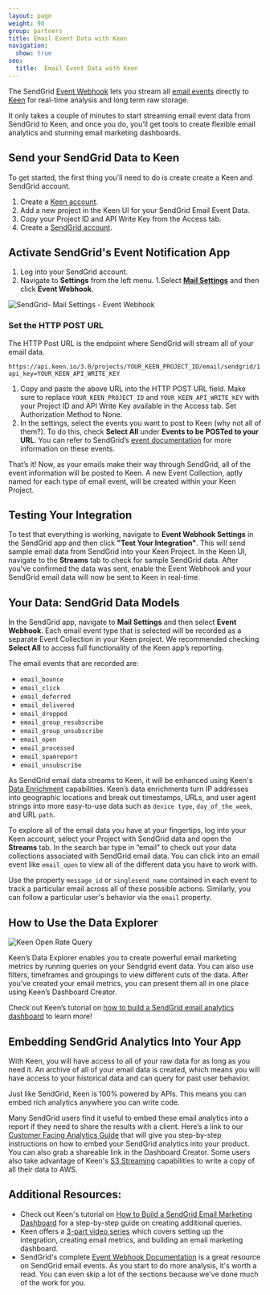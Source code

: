 ```yaml
---
layout: page
weight: 90
group: partners
title: Email Event Data with Keen
navigation:
  show: true
seo:
  title:  Email Event Data with Keen
---
```


The SendGrid [Event Webhook]({{root_url}}/for-developers/tracking-events/getting-started-event-webhook/) lets you stream all [email events]({{root_url}}/ui/analytics-and-reporting/email-activity-feed/) directly to [Keen](https://keen.io/users/signup?utm_campaign=SendGrid%202020&utm_source=SendGrid&utm_medium=SendGrid%20Hosted%20Docs) for real-time analysis and long term raw storage.

It only takes a couple of minutes to start streaming email event data from SendGrid to Keen, and once you do, you’ll get tools to create flexible email analytics and stunning email marketing dashboards.

 ## 	Send your SendGrid Data to Keen
 
 To get started, the first thing you'll need to do is create create a Keen and SendGrid account. 

 1. Create a [Keen account](https://keen.io/users/signup?utm_campaign=SendGrid%202020&utm_source=SendGrid&utm_medium=SendGrid%20Hosted%20Docs). 
 1. Add a new project in the Keen UI for your SendGrid Email Event Data.
 1. Copy your Project ID and API Write Key from the Access tab.
 1. Create a [SendGrid account](https://sendgrid.com/user/signup). 

## Activate SendGrid's Event Notification App

 1. Log into your SendGrid account.
 1. Navigate to **Settings** from the left menu. 
 1.Select [**Mail Settings**](http://app.sendgrid.com/settings/mail_settings) and then click **Event Webhook**.

 ![SendGrid- Mail Settings - Event Webhook]({{root_url}}/images/keen/sendgrid_mailsettings_eventwebhook.png)

### Set the HTTP POST URL

The HTTP Post URL is the endpoint where SendGrid will stream all of your email data.
 ```
 https://api.keen.io/3.0/projects/YOUR_KEEN_PROJECT_ID/email/sendgrid/1.0?api_key=YOUR_KEEN_API_WRITE_KEY
 ```
1. Copy and paste the above URL into the HTTP POST URL field. Make sure to replace `YOUR_KEEN_PROJECT_ID` and `YOUR_KEEN_API_WRITE_KEY` with your Project ID and API Write Key available in the Access tab. Set Authorization Method to None.
2. In the settings, select the events you want to post to Keen (why not all of them?). To do this, check **Select All** under **Events to be POSTed to your URL**. You can refer to SendGrid’s [event documentation]({{root_url}}/for-developers/tracking-events/event/) for more information on these events.

That’s it! Now, as your emails make their way through SendGrid, all of the event information will be posted to Keen. A new Event Collection, aptly named for each type of email event, will be created within your Keen Project.


 ## Testing Your Integration

To test that everything is working, navigate to **Event Webhook Settings** in the SendGrid app and then click **"Test Your Integration"**. This will send sample email data from SendGrid into your Keen Project. In the Keen UI, navigate to the **Streams** tab to check for sample SendGrid data. After you've confirmed the data was sent, enable the Event Webhook and your SendGrid email data will now be sent to Keen in real-time.


 ## Your Data: SendGrid Data Models

In the SendGrid app, navigate to **Mail Settings** and then select  **Event Webhook**. Each email event type that is selected will be recorded as a separate Event Collection in your Keen project. We recommended checking **Select All** to access full functionality of the Keen app’s reporting.

 The email events that are recorded are:

- `email_bounce`
- `email_click`
- `email_deferred`
- `email_delivered`
- `email_dropped`
- `email_group_resubscribe`
- `email_group_unsubscribe`
- `email_open`
- `email_processed`
- `email_spamreport`
- `email_unsubscribe`

As SendGrid email data streams to Keen, it will be enhanced using Keen's [Data Enrichment](https://keen.io/docs/streams/data-enrichment-overview/) capabilities. Keen’s data enrichments turn IP addresses into geographic locations and break out timestamps, URLs, and user agent strings into more easy-to-use data such as `device type`, `day_of_the_week`, and URL `path`.

To explore all of the email data you have at your fingertips, log into your Keen account, select your Project with SendGrid data and open the **Streams** tab. In the search bar type in “email” to check out your data collections associated with SendGrid email data. You can click into an email event like `email_open` to view all of the different data you have to work with.

<call-out>

Use the property `message_id` or `singlesend_name` contained in each event to track a particular email across all of these possible actions. Similarly, you can follow a particular user's behavior via the `email` property.

</call-out> 

## 	How to Use the Data Explorer

![Keen Open Rate Query]({{root_url}}/images/keen/sendgrid_open_rate_query.png)

Keen’s Data Explorer enables you to create powerful email marketing metrics by running queries on your Sendgrid event data. You can also use filters, timeframes and groupings to view different cuts of the data. After you’ve created your email metrics, you can present them all in one place using Keen’s Dashboard Creator.

Check out Keen’s tutorial on [how to build a SendGrid email analytics dashboard](https://www.keen.io/blog/how-to-build-sendgrid-email-marketing-dashboard-with-keenio?utm_campaign=SendGrid%202020&utm_source=SendGrid&utm_medium=SendGrid%20Hosted%20Docs) to learn more!

## Embedding SendGrid Analytics Into Your App

With Keen, you will have access to all of your raw data for as long as you need it. An archive of all of your email data is created, which means you will have access to your historical data and can query for past user behavior.

Just like SendGrid, Keen is 100% powered by APIs. This means you can embed rich analytics anywhere you can write code.

Many SendGrid users find it useful to embed these email analytics into a report if they need to share the results with a client. Here’s a link to our [Customer Facing Analytics Guide](https://keen.io/docs/visualize/customer-facing-analytics/) that will give you step-by-step instructions on how to embed your SendGrid analytics into your product. You can also grab a shareable link in the Dashboard Creator. Some users also take advantage of Keen's [S3 Streaming](https://keen.io/docs/streams/extended-functionality/amazon-s3/) capabilities to write a copy of all their data to AWS.


 ## 	Additional Resources:

 - Check out Keen's tutorial on [How to Build a SendGrid Email Marketing Dashboard](https://www.keen.io/blog/how-to-build-sendgrid-email-marketing-dashboard-with-keenio?utm_campaign=SendGrid%202020&utm_source=SendGrid&utm_medium=SendGrid%20Hosted%20Docs) for a step-by-step guide on creating additional queries.
 - Keen  offers a [3-part video series](https://www.youtube.com/playlist?list=PL6E4U2hk0KgOqdPkaDVqKGHLfUEJsRBW3) which covers setting up the integration, creating email metrics, and building an email marketing dashboard.
 - SendGrid's complete [Event Webhook Documentation]({{root_url}}/for-developers/tracking-events/event/) is a great resource on SendGrid email events. As you start to do more analysis, it's worth a read. You can even skip a lot of the sections because we've done much of the work for you.
